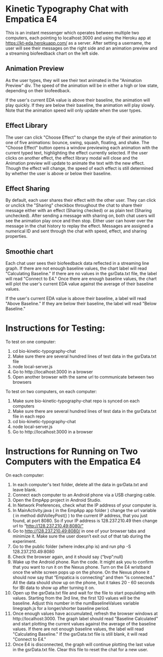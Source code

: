 # Kinetic Typography Chat with Empatica E4

This is an instant messenger which operates between multiple two computers, each pointing to localhost:3000 and using the Heroku app at https://kt-eda.herokuapp.com/ as a server. After setting a username, the user will see their messages on the right side and an animation preview and a streaming biofeedback chart on the left side.

## Animation Preview
As the user types, they will see their text animated in the "Animation Preview" div. The speed of the animation will be in either a high or low state, depending on their biofeedback.

If the user's current EDA value is above their baseline, the animation will play quickly. If they are below their baseline, the animation will play slowly. Note that the animation speed will only update when the user types.

## Effect Library
The user can click "Choose Effect" to change the style of their animation to one of five animations: bounce, swing, squash, floating, and shake. The "Choose Effect" button opens a window previewing each animation with the current typed text, highlighting the effect currently selected. If the user clicks on another effect, the effect library modal will close and the Animation preview will update to animate the text with the new effect. Though the effect will change, the speed of each effect is still determined by whether the user is above or below their baseline.

## Effect Sharing
By default, each user shares their effect with the other user. They can click or unclick the "Sharing" checkbox throughout the chat to share their message either with an effect (Sharing checked) or as plain text (Sharing unchecked). After sending a message with sharing on, both chat users will see the animation play once and then stop. Either user can hover over the message in the chat history to replay the effect. Messages are assigned a numerical ID and sent through the chat with speed, effect, and sharing properties.

## Smoothie chart
Each chat user sees their biofeedback data reflected in a streaming line graph. If there are not enough baseline values, the chart label will read "Calculating Baseline." If there are no values in the gsrData.txt file, the label will read "Connect to E4." Once there are enough baseline values, the chart will plot the user's current EDA value against the average of their baseline values.

If the user's current EDA value is above their baseline, a label will read "Above Baseline." If they are below their baseline, the label will read "Below Baseline."

# Instructions for Testing:

To test on one computer:

1. cd bio-kinetic-typography-chat
2. Make sure there are several hundred lines of test data in the gsrData.txt file
3. node local-server.js
4. Go to http://localhost:3000 in a browser
5. Open another browser with the same url to communicate between two browsers

To test on two computers, on each computer:

1. Make sure bio-kinetic-typography-chat repo is synced on each computers
2. Make sure there are several hundred lines of test data in the gsrData.txt file in each repo
3. cd bio-kinetic-typography-chat
4. node local-server.js
5. Go to http://localhost:3000 in a browser

# Instructions for Running on Two Computers with the Empatica E4

On each computer:

1. In each computer's text folder, delete all the data in gsrData.txt and leave blank.
2. Connect each computer to an Android phone via a USB charging cable.
3. Open the EmpApp project in Android Studio.
4. In Network Preferences, check what the IP address of your computer is.
5. In MainActivity.java ( in the EmpApp app folder ) change the url variable ( in method didVolleyPost() ) to the current IP address, that you just found, at port 8080. So if your IP address is 128.237.210.49 then change url to “http://128.237.210.49:8080/”
6. Go to http://128.237.210.49:8080/ in one of your browser tabs and minimize it. Make sure the user doesn’t exit out of that tab during the experiment.
7. Go to the public folder (where index.php is) and run php -S 128.237.210.49:8080
8. Check the browser again, and it should say {“bvp”:null}
9. Wake up the Android phone. Run the code. It might ask you to confirm that you want to run it on the Nexus phone. Turn on the E4 wristband once the white screen pops up on the phone. On the Nexus phone it should now say that “Empatica is connecting” and then “is connected.” All the data should show up on the phone, but it takes 20 - 60 seconds for IBI data to show up after turning it on.
10. Open up the gsrData.txt file and wait for the file to start populating with values. Starting from the 3rd line, the first 120 values will be the baseline. Adjust this number in the numBaselineValues variable linegraph.js for a longer/shorter baseline period.
11. Once enough values have accumulated, refresh the browser windows at http://localhost:3000. The graph label should read "Baseline Calculated" and start plotting the current values against the average of the baseline values. If there are not enough baseline values, the label will read "Calculating Baseline." If the gsrData.txt file is still blank, it will read "Connect to E4."
12. Once E4 is disconnected, the graph will continue plotting the last value in the gsrData.txt file. Clear this file to reset the chat for a new user.
